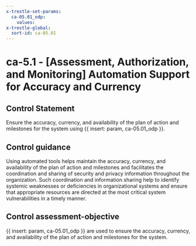 ```yaml
---
x-trestle-set-params:
  ca-05.01_odp:
    values:
x-trestle-global:
  sort-id: ca-05.01
---
```


# ca-5.1 - \[Assessment, Authorization, and Monitoring\] Automation Support for Accuracy and Currency

## Control Statement

Ensure the accuracy, currency, and availability of the plan of action and milestones for the system using {{ insert: param, ca-05.01_odp }}.

## Control guidance

Using automated tools helps maintain the accuracy, currency, and availability of the plan of action and milestones and facilitates the coordination and sharing of security and privacy information throughout the organization. Such coordination and information sharing help to identify systemic weaknesses or deficiencies in organizational systems and ensure that appropriate resources are directed at the most critical system vulnerabilities in a timely manner.

## Control assessment-objective

{{ insert: param, ca-05.01_odp }} are used to ensure the accuracy, currency, and availability of the plan of action and milestones for the system.
